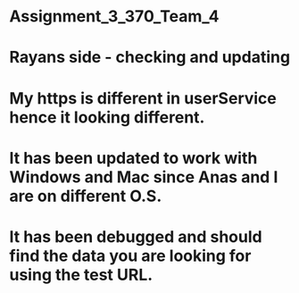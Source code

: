 # Assignment_3_370_Team_4

# Rayans side - checking and updating

# My https is different in userService hence it looking different.
# It has been updated to work with Windows and Mac since Anas and I are on different O.S.
# It has been debugged and should find the data you are looking for using the test URL.